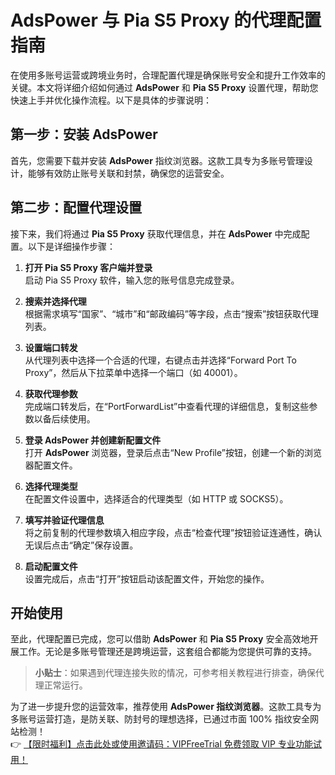 # AdsPower 与 Pia S5 Proxy 的代理配置指南

在使用多账号运营或跨境业务时，合理配置代理是确保账号安全和提升工作效率的关键。本文将详细介绍如何通过 **AdsPower** 和 **Pia S5 Proxy** 设置代理，帮助您快速上手并优化操作流程。以下是具体的步骤说明：

## 第一步：安装 AdsPower

首先，您需要下载并安装 **AdsPower** 指纹浏览器。这款工具专为多账号管理设计，能够有效防止账号关联和封禁，确保您的运营安全。

## 第二步：配置代理设置

接下来，我们将通过 **Pia S5 Proxy** 获取代理信息，并在 **AdsPower** 中完成配置。以下是详细操作步骤：

1. **打开 Pia S5 Proxy 客户端并登录**  
   启动 Pia S5 Proxy 软件，输入您的账号信息完成登录。  
   

2. **搜索并选择代理**  
   根据需求填写“国家”、“城市”和“邮政编码”等字段，点击“搜索”按钮获取代理列表。  
   

3. **设置端口转发**  
   从代理列表中选择一个合适的代理，右键点击并选择“Forward Port To Proxy”，然后从下拉菜单中选择一个端口（如 40001）。  
   

4. **获取代理参数**  
   完成端口转发后，在“PortForwardList”中查看代理的详细信息，复制这些参数以备后续使用。  
   

5. **登录 AdsPower 并创建新配置文件**  
   打开 **AdsPower** 浏览器，登录后点击“New Profile”按钮，创建一个新的浏览器配置文件。  
   

6. **选择代理类型**  
   在配置文件设置中，选择适合的代理类型（如 HTTP 或 SOCKS5）。  
   

7. **填写并验证代理信息**  
   将之前复制的代理参数填入相应字段，点击“检查代理”按钮验证连通性，确认无误后点击“确定”保存设置。  
   

8. **启动配置文件**  
   设置完成后，点击“打开”按钮启动该配置文件，开始您的操作。  
   

## 开始使用

至此，代理配置已完成，您可以借助 **AdsPower** 和 **Pia S5 Proxy** 安全高效地开展工作。无论是多账号管理还是跨境运营，这套组合都能为您提供可靠的支持。

> **小贴士**：如果遇到代理连接失败的情况，可参考相关教程进行排查，确保代理正常运行。

为了进一步提升您的运营效率，推荐使用 **AdsPower 指纹浏览器**。这款工具专为多账号运营打造，是防关联、防封号的理想选择，已通过市面 100% 指纹安全网站检测！  
👉 [【限时福利】点击此处或使用邀请码：VIPFreeTrial 免费领取 VIP 专业功能试用！](https://bit.ly/adspower_free)